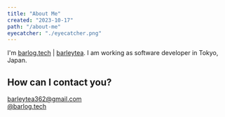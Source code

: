 ```yaml
---
title: "About Me"
created: "2023-10-17"
path: "/about-me"
eyecatcher: "./eyecatcher.png"
---
```


I'm [barlog.tech](https://twitter.com/barlog_tech) | [barleytea](https://github.com/barleytea). I am working as software developer in Tokyo, Japan.

## How can I contact you?
[barleytea362@gmail.com](mailto:barleytea362@gmail.com)  
[@barlog.tech](https://twitter.com/barlog_tech)